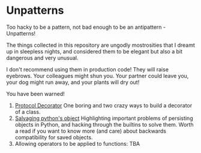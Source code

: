 # Unpatterns

Too hacky to be a pattern, not bad enough to be an antipattern - Unpatterns!

The things collected in this repository are ungodly mostrosities that I dreamt up in sleepless nights,
and considered them to be elegant but also a bit dangerous and very unusual.

I don't recommend using them in production code! They will raise eyebrows. Your colleagues might shun you.
Your partner could leave you, your dog might run away, and your plants will dry out!

You have been warned!

1. [Protocol Decorator](protocol_decorator.md) 
One boring and two crazy ways to build a decorator of a class.
2. [Salvaging python's object](object_with_getstate.ipynb)
Highlighting important problems of persisting objects in Python, 
and hacking through the builtins to solve them. Worth a read if you
want to know more (and care) about backwards compatibility for saved objects.
3. Allowing operators to be applied to functions: TBA
